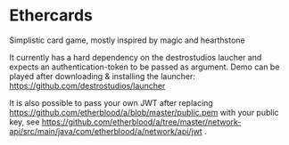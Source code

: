 # Ethercards
Simplistic card game, mostly inspired by magic and hearthstone

It currently has a hard dependency on the destrostudios laucher and expects an authentication-token to be passed as argument.
Demo can be played after downloading & installing the launcher: https://github.com/destrostudios/launcher

It is also possible to pass your own JWT after replacing https://github.com/etherblood/a/blob/master/public.pem with your public key, see https://github.com/etherblood/a/tree/master/network-api/src/main/java/com/etherblood/a/network/api/jwt .
